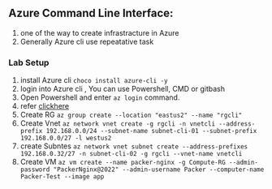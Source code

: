 ## Azure Command Line Interface: 
   1. one of the way to create infrastracture in Azure 
   2. Generally Azure cli use repeatative task 

### Lab Setup 
   1. install Azure cli ```choco install azure-cli -y``` 
   2. login into Azure cli , You can use Powershell, CMD or gitbash
   3. Open Powershell and enter ```az login``` command.
   4. refer [clickhere](https://docs.microsoft.com/en-us/cli/azure/reference-index?view=azure-cli-latest) 
   5. Create RG ```az group create --location "eastus2" --name "rgcli"``` 
   6. Create Vnet ```az network vnet create -g rgcli -n vnetcli --address-prefix 192.168.0.0/24 --subnet-name subnet-cli-01 --subnet-prefix 192.168.0.0/27 -l westus2```
   7. create Subntes ```az network vnet subnet create --address-prefixes 192.168.0.32/27 -n subnet-cli-02 -g rgcli --vnet-name vnetcli```
   8. Create VM ```az vm create --name packer-nginx -g Compute-RG --admin-password "PackerNginx@2022" --admin-username Packer --computer-name Packer-Test --image app```
                            

                            